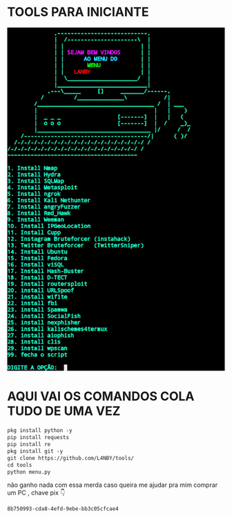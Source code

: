 # TOOLS PARA INICIANTE 

![](https://github.com/L4NBY/tools/blob/main/20220422_103922.jpg)

# AQUI VAI OS COMANDOS COLA TUDO DE UMA VEZ

```
pkg install python -y
pip install requests
pip install re 
pkg install git -y 
git clone https://github.com/L4NBY/tools/
cd tools
python menu.py

```

não ganho nada com essa merda caso queira me ajudar pra mim comprar um PC , chave pix
 👇
```
8b750993-cda8-4efd-9ebe-bb3c05cfcae4

```
